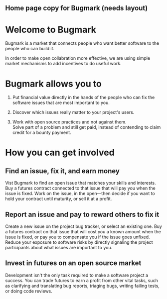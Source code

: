 ## Home page copy for Bugmark (needs layout)

# Welcome to Bugmark

Bugmark is a market that connects people who want better software to the people
who can build it.

In order to make open collabration more effective, we are using
simple market mechanisms to add incentives to do useful work.



# Bugmark allows you to

1. Put financial value directly in the hands of the 
people who can fix the software issues that are most
important to you.

2. Discover which issues really matter to your project's users.

3. Work with open source practices and not against them.  
Solve part of a problem and still get paid, instead of 
contending to claim credit for a bounty payment.


# How you can get involved



## Find an issue, fix it, and earn money

Vist Bugmark to find an open issue that matches
your skills and interests.  Buy a futures contract
connected to that issue that will pay you when
the issue is fixed.  Work on the issue, in the
open&mdash;then decide if you want to hold your
contract until maturity, or sell it at a profit.


## Report an issue and pay to reward others to fix it

Create a new issue on the project bug tracker, or
select an existing one.  Buy a futures contract on
that issue that will cost you a known amount when the
issue is fixed, or pay you to compensate you if the
issue goes unfixed.  Reduce your exposure to software
risks by directly signaling the project participants
about what issues are important to you.


## Invest in futures on an open source market

Development isn't the only task required to make a
software project a success.  You can trade futures
to earn a profit from other vital tasks, such as
clarifying and translating bug reports, triaging bugs,
writing failing tests, or doing code reviews.

